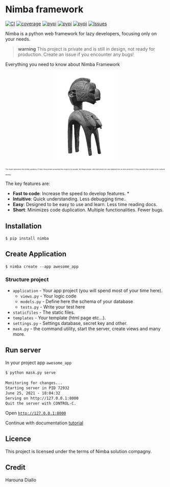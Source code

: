# Nimba framework
[![CI](https://github.com/hadpro24/nimba-framework/actions/workflows/test.yml/badge.svg)](https://github.com/hadpro24/nimba-framework/actions)
[![coverage](https://img.shields.io/codecov/c/github/hadpro24/nimba-framework)](https://app.codecov.io/gh/hadpro24/nimba-framework)
[![pypi](https://img.shields.io/pypi/v/nimba.svg)](https://pypi.org/project/nimba/)
[![pypi](https://img.shields.io/pypi/l/nimba.svg)](https://pypi.org/project/nimba/)
[![pypi](https://img.shields.io/pypi/pyversions/nimba)](https://pypi.org/project/nimba/)
[![Issues](https://img.shields.io/github/issues/hadpro24/nimba-framework.svg)](https://github.com/hadpro24/nimba-framework/issues)

Nimba is a python web framework for lazy developers, focusing only on your needs.
> **warning** This project is private and is still in design, not ready for production. Create an issue if you encounter any bugs!

Everything you need to know about Nimba Framework

<p align="center">
  <a href="https://docs.nimbasolution.com"><img src="https://github.com/hadpro24/nimba-framework/blob/main/docs/img/nimba-logo.png?raw=true" alt="Nimba Framework" style="width: 200px;"></a>
</p>
  
  
 <em style="font-size:5px">The mask represents the fertility goddess, D'mba. Ansoumane presented the mask to his people, the Baga people, who welcomed him and adopted him as their protector; it thus became the symbol of its cultural identity.
  </em>
  

The key features are:

* **Fast to code**: Increase the speed to develop features. *
* **Intuitive**: Quick understanding. Less debugging time..
* **Easy**: Designed to be easy to use and learn. Less time reading docs.
* **Short**: Minimizes code duplication. Multiple functionalities. Fewer bugs.

## Installation

<div class="termy">

```console
$ pip install nimba
```

</div>

## Create Application

<div class="termy">

```console
$ nimba create --app awesome_app
```

</div>

### Structure project

* `application` - Your app project (you will spend most of your time here).
    - `views.py` - Your logic code
    - `models.py` - Define here the schema of your database
    - `tests.py` - Write your test here
* `staticfiles` - The static files.
* `templates` - Your template (html page etc...).
* `settings.py` - Settings database, secret key and other.
* `mask.py` - the command utility, start the server, create views and many more.

## Run server
In your project app `awesome_app`
<div class="termy">

```console
$ python mask.py serve

Monitoring for changes...
Starting server in PID 72932
June 25, 2021 - 18:04:32
Serving on http://127.0.0.1:8000
Quit the server with CONTROL-C.
```

</div>

Open <a href="http://127.0.0.1:8000" target="_blank">`http://127.0.0.1:8000`</a>

Continue with documentation <a href="https://docs.nimbasolution.com/tutorial">tutorial</a>

## Licence

This project is licensed under the terms of Nimba solution compagny.


## Credit

Harouna Diallo
